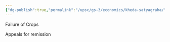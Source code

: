 ```yaml
---
{"dg-publish":true,"permalink":"/upsc/gs-3/economics/kheda-satyagraha/","dgHomeLink":true,"dgPassFrontmatter":false}
---
```


Failure of Crops 

Appeals for remission

